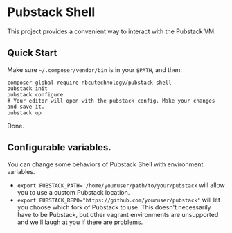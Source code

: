 # Pubstack Shell

This project provides a convenient way to interact with the Pubstack VM.

## Quick Start

Make sure `~/.composer/vendor/bin` is in your `$PATH`, and then:

```
composer global require nbcutechnology/pubstack-shell
pubstack init
pubstack configure
# Your editor will open with the pubstack config. Make your changes and save it.
pubstack up
```

Done.

## Configurable variables.

You can change some behaviors of Pubstack Shell with environment variables.

* `export PUBSTACK_PATH='/home/youruser/path/to/your/pubstack` will allow you to use a custom Pubstack location.
* `export PUBSTACK_REPO="https://github.com/youruser/pubstack"` will let you choose which fork of Pubstack to use. This doesn't necessarily have to be Pubstack, but other vagrant environments are unsupported and we'll laugh at you if there are problems.
